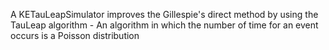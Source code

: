 A KETauLeapSimulator improves the Gillespie's direct method by using the TauLeap algorithm - An algorithm in which the number of time for an event occurs is a Poisson distribution
